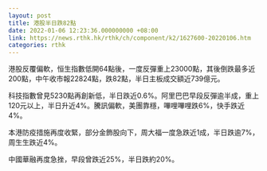 ```yaml
---
layout: post
title: 港股半日跌82點
date: 2022-01-06 12:23:36.000000000 +08:00
link: https://news.rthk.hk/rthk/ch/component/k2/1627600-20220106.htm
categories: rthk
---
```


港股反覆偏軟，恒生指數低開64點後，一度反彈重上23000點，其後倒跌最多近200點，中午收市報22824點，跌82點，半日主板成交額近739億元。

科技指數曾見5230點再創新低，半日跌近0.6%。阿里巴巴早段反彈逾半成，重上120元以上，半日升近4%。騰訊偏軟，美團靠穩，嗶哩嗶哩跌6%，快手跌近4%。

本港防疫措施再度收緊，部分金飾股向下，周大福一度急跌近1成，半日跌逾7%，周生生跌近4%。

中國華融再度急挫，早段曾跌近25%，半日跌約20%。
